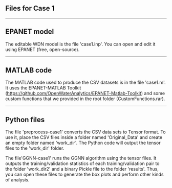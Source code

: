 ## Files for Case 1

---

## EPANET model

The editable WDN model is the file 'case1.inp'. You can open and edit it using EPANET (free, open-source). 

---

## MATLAB code

The MATLAB code used to produce the CSV datasets is in the file 'case1.m'. It uses the EPANET-MATLAB Toolkit (https://github.com/OpenWaterAnalytics/EPANET-Matlab-Toolkit) and some custom functions that we provided in the root folder (CustomFunctions.rar).

---

## Python files

The file 'preprocess-case1' converts the CSV data sets to Tensor format. To use it, place the CSV files inside a folder named 'Original_Data' and create an empty folder named 'work_dir'. The Python code will output the tensor files to the 'work_dir' folder.

The file'GGNN-case1' runs the GGNN algorithm using the tensor files. It outputs the training/validation statistics of each training/validation pair to the folder 'work_dir2' and a binary Pickle file to the folder 'results'. Thus, you can open these files to generate the box plots and perform other kinds of analysis.
